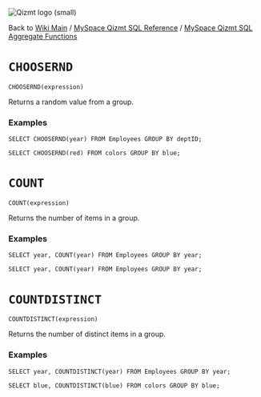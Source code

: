 <a href='Hidden comment: Image:'></a><img src='http://qizmt.googlecode.com/svn/wiki/images/Qizmt_logo_small.png' alt='Qizmt logo (small)' />

Back to <a href='Hidden comment: Link:'></a>[Wiki Main](Main.md) / [MySpace Qizmt SQL Reference](MySpaceQizmtSQLReference.md) / [MySpace Qizmt SQL Aggregate Functions](MySpaceQizmtSQLReferenceAggregateFunction.md)



# `CHOOSERND` #

```
CHOOSERND(expression)
```

Returns a random value from a group.

### Examples ###

```
SELECT CHOOSERND(year) FROM Employees GROUP BY deptID;
```

```
SELECT CHOOSERND(red) FROM colors GROUP BY blue;
```

# `COUNT` #

```
COUNT(expression)
```

Returns the number of items in a group.

### Examples ###

```
SELECT year, COUNT(year) FROM Employees GROUP BY year;
```

```
SELECT year, COUNT(year) FROM Employees GROUP BY year;
```

# `COUNTDISTINCT` #

```
COUNTDISTINCT(expression)
```

Returns the number of distinct items in a group.

### Examples ###

```
SELECT year, COUNTDISTINCT(year) FROM Employees GROUP BY year;
```

```
SELECT blue, COUNTDISTINCT(blue) FROM colors GROUP BY blue;
```

